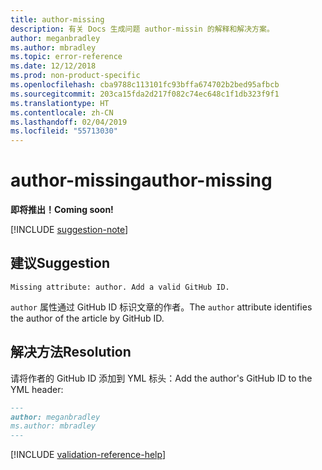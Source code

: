 ```yaml
---
title: author-missing
description: 有关 Docs 生成问题 author-missin 的解释和解决方案。
author: meganbradley
ms.author: mbradley
ms.topic: error-reference
ms.date: 12/12/2018
ms.prod: non-product-specific
ms.openlocfilehash: cba9788c113101fc93bffa674702b2bed95afbcb
ms.sourcegitcommit: 203ca15fda2d217f082c74ec648c1f1db323f9f1
ms.translationtype: HT
ms.contentlocale: zh-CN
ms.lasthandoff: 02/04/2019
ms.locfileid: "55713030"
---
```

# <a name="author-missing"></a><span data-ttu-id="6e52b-103">author-missing</span><span class="sxs-lookup"><span data-stu-id="6e52b-103">author-missing</span></span>

<span data-ttu-id="6e52b-104">**即将推出！**</span><span class="sxs-lookup"><span data-stu-id="6e52b-104">**Coming soon!**</span></span>

[!INCLUDE [suggestion-note](includes/suggestion-note.md)]

## <a name="suggestion"></a><span data-ttu-id="6e52b-105">建议</span><span class="sxs-lookup"><span data-stu-id="6e52b-105">Suggestion</span></span>

`Missing attribute: author. Add a valid GitHub ID.`

<span data-ttu-id="6e52b-106">`author` 属性通过 GitHub ID 标识文章的作者。</span><span class="sxs-lookup"><span data-stu-id="6e52b-106">The `author` attribute identifies the author of the article by GitHub ID.</span></span> 

## <a name="resolution"></a><span data-ttu-id="6e52b-107">解决方法</span><span class="sxs-lookup"><span data-stu-id="6e52b-107">Resolution</span></span>

<span data-ttu-id="6e52b-108">请将作者的 GitHub ID 添加到 YML 标头：</span><span class="sxs-lookup"><span data-stu-id="6e52b-108">Add the author's GitHub ID to the YML header:</span></span>

```markdown
---
author: meganbradley
ms.author: mbradley
---
```

<!--make sure to add this file to your includes folder and verify the path-->
[!INCLUDE [validation-reference-help](includes/validation-reference-help.md)]